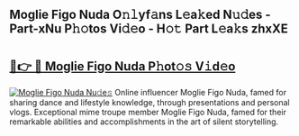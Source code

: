 ## Moglie Figo Nuda O𝚗𝚕yf𝚊ns L𝚎a𝚔ed N𝚞𝚍es - Part-xNu P𝚑𝚘tos Vi𝚍𝚎o - H𝚘𝚝 Part L𝚎a𝚔s zhxXE

# <h2><a href="http://kf7b1us.oniu.top/?m=Moglie+Figo+Nuda">🔗👉 🔴 Moglie Figo Nuda P𝚑ot𝚘𝚜 V𝚒d𝚎o</a></h2>

[![Moglie Figo Nuda Nu𝚍e𝚜](https://i.imgur.com/0qMVB7G.gif)](http://kf7b1us.oniu.top/?m=Moglie+Figo+Nuda)
Online influencer Moglie Figo Nuda, famed for sharing dance and lifestyle knowledge, through presentations and personal vlogs. Exceptional mime troupe member Moglie Figo Nuda, famed for their remarkable abilities and accomplishments in the art of silent storytelling.  
